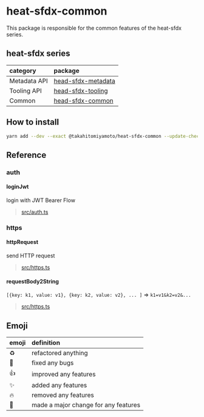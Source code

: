 # heat-sfdx-common

This package is responsible for the common features of the heat-sfdx series.

## heat-sfdx series

| category     | package                                                                      |
| :----------- | :--------------------------------------------------------------------------- |
| Metadata API | [head-sfdx-metadata](https://github.com/takahitomiyamoto/heat-sfdx-metadata) |
| Tooling API  | [head-sfdx-tooling](https://github.com/takahitomiyamoto/heat-sfdx-tooling)   |
| Common       | [head-sfdx-common](https://github.com/takahitomiyamoto/heat-sfdx-common)     |

## How to install

```sh
yarn add --dev --exact @takahitomiyamoto/heat-sfdx-common --update-checksums
```

## Reference

### auth

#### loginJwt

login with JWT Bearer Flow

> [src/auth.ts](https://github.com/takahitomiyamoto/heat-sfdx-common/blob/master/src/auth.ts#L112)

### https

#### httpRequest

send HTTP request

> [src/https.ts](https://github.com/takahitomiyamoto/heat-sfdx-common/blob/master/src/https.ts#L20)

#### requestBody2String

`[{key: k1, value: v1}, {key: k2, value: v2}, ... ]` => `k1=v1&k2=v2&...`

> [src/https.ts](https://github.com/takahitomiyamoto/heat-sfdx-common/blob/master/src/https.ts#L46)

## Emoji

| emoji      | definition                           |
| :--------- | :----------------------------------- |
| :recycle:  | refactored anything                  |
| :bug:      | fixed any bugs                        |
| :+1:       | improved any features                |
| :sparkles: | added any features                   |
| :fire:     | removed any features                 |
| :tada:     | made a major change for any features |
